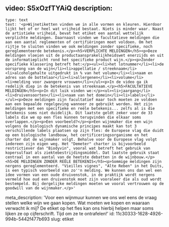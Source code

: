 video: S5xOzfTYAiQ
description:
  -
    type: text
    text: '<p>Wijnetiketten vinden we in alle vormen en kleuren. Hierdoor lijkt het of er heel wat vrijheid bestaat. Niets is minder waar. Naast de artistieke vrijheid, bevat het etiket een aantal wettelijk verplichte meldingen. Daarnaast vinden we facultatieve meldingen die aan een aantal reglementen of certifiëringen moet voldoen. Om het rijtje te sluiten vinden we ook meldingen zonder specifieke, noch gereglementeerde betekenis.</p><h5>VERPLICHTE MELDINGEN</h5><p>Deze meldingen vloeien uit de productaansprakelijkheidswet enerzijds en uit de informatieplicht rond het specifieke product wijn.</p><p>Zonder specifieke klassering betreft het:</p><ul><li>het lotnummer</li><li>de oorsprong van de wijn</li><li>appellatie / streeknaam</li><li>alcoholgehalte uitgedrukt in % van het volume</li><li>naam en adres van de bottelaar</li><li>allergenen</li><li>volume</li><li>melding voor zwangere vrouwen</li></ul><p>In de video ga ik redelijk diep in de betekenis van streeknaam.</p><h5>FACULTATIEVE MELDINGEN</h5><p>In dit luik vinden we:</p><ul><li>jaargang</li><li>druivensoorten</li><li>naam van het domein</li><li>labels</li></ul><p>Deze meldingen zijn facultatief maar toch moeten ze voldoen aan een bepaalde regelgeving wanneer ze gebruikt worden. Het zijn meldingen met een specifieke en reële betekenis... zelfs al is die betekenis soms niet duidelijk. Dit laatste geldt zeker voor de 33 labels die we op een fles kunnen terugvinden die elkaar soms overlappen.</p><p>Een voorbeeld?</p><p>Een wijnmaker die een wijn volgens de biologisch dynamische principes maakt kan tot 3 verschillende labels plaatsen op zijn fles: de Europese vlag die duidt op een biologische landbouw, het certificeringsorganisme en het charter dat de wijnmaker volgt. Behalve voor de Europese vlag volgt iedereen zijn eigen weg. Het "Demeter" charter is bijvoorbeeld restrictiever dan "Biodyvin", vooral wat betreft het gebruik van kopersulfaat als ziektebestrijdingsmiddel. Dat laatste gebruik staat centraal in een aantal van de heetste debatten in de wijnbouw.</p><h5>DE MELDINGEN ZONDER REËLE BETEKENIS</h5><p>Sommige meldingen zijn nergens gereglementeerd. "Vieilles vignes", "Alte Reben" in het Duits, is een typisch voorbeeld van zo''n melding. We kunnen ons dan wel een idee vormen van een oude druivenstok, in de praktijk wordt nergens vermeld hoe oud een druivenstok moet zijn vooraleer die als oud wordt bestempeld. Bij dergelijke meldingen moeten we vooral vertrouwen op de goodwill van de wijnmaker.</p>'
meta_description: 'Voor een wijnmuur kunnen we ons wel eens de vraag stellen welke wijn we gaan kopen. Wat moeten we kopen en waaraan verwacht ik mij? De etiket op het fles kan ons hierbij helpen maar soms lijken ze op cijferschrift. Tijd om ze te ontrafelen!'
id: 11c30333-1628-4926-994b-5442f477b693
slug: etiket
